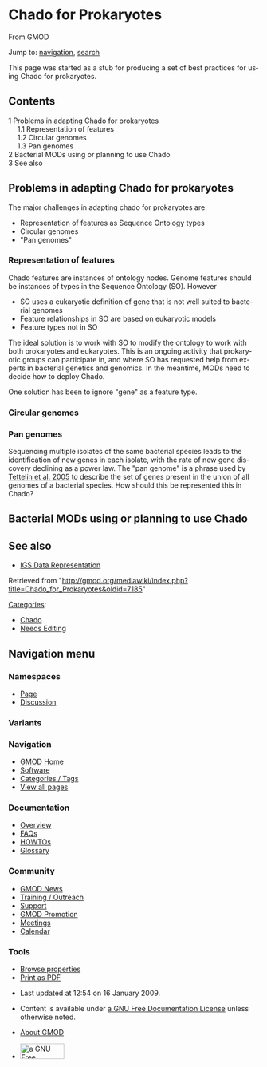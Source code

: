 <div id="mw-page-base" class="noprint">

</div>

<div id="mw-head-base" class="noprint">

</div>

<div id="content" class="mw-body" role="main">

<span id="top"></span>

<div id="mw-js-message" style="display:none;">

</div>



# <span dir="auto">Chado for Prokaryotes</span>

<div id="bodyContent">

<div id="siteSub">

From GMOD

</div>

<div id="contentSub">

</div>

<div id="jump-to-nav" class="mw-jump">

Jump to: [navigation](#mw-navigation), [search](#p-search)

</div>

<div id="mw-content-text" class="mw-content-ltr" lang="en" dir="ltr">

This page was started as a stub for producing a set of best practices
for using Chado for prokaryotes.

<div id="toc" class="toc">

<div id="toctitle">

## Contents

</div>

- [<span class="tocnumber">1</span> <span class="toctext">Problems in
  adapting Chado for
  prokaryotes</span>](#Problems_in_adapting_Chado_for_prokaryotes)
  - [<span class="tocnumber">1.1</span>
    <span class="toctext">Representation of
    features</span>](#Representation_of_features)
  - [<span class="tocnumber">1.2</span> <span class="toctext">Circular
    genomes</span>](#Circular_genomes)
  - [<span class="tocnumber">1.3</span> <span class="toctext">Pan
    genomes</span>](#Pan_genomes)
- [<span class="tocnumber">2</span> <span class="toctext">Bacterial MODs
  using or planning to use
  Chado</span>](#Bacterial_MODs_using_or_planning_to_use_Chado)
- [<span class="tocnumber">3</span> <span class="toctext">See
  also</span>](#See_also)

</div>

## <span id="Problems_in_adapting_Chado_for_prokaryotes" class="mw-headline">Problems in adapting Chado for prokaryotes</span>

The major challenges in adapting chado for prokaryotes are:

- Representation of features as Sequence Ontology types
- Circular genomes
- "Pan genomes"

### <span id="Representation_of_features" class="mw-headline">Representation of features</span>

Chado features are instances of ontology nodes. Genome features should
be instances of types in the Sequence Ontology (SO). However

- SO uses a eukaryotic definition of gene that is not well suited to
  bacterial genomes
- Feature relationships in SO are based on eukaryotic models
- Feature types not in SO

The ideal solution is to work with SO to modify the ontology to work
with both prokaryotes and eukaryotes. This is an ongoing activity that
prokaryotic groups can participate in, and where SO has requested help
from experts in bacterial genetics and genomics. In the meantime, MODs
need to decide how to deploy Chado.

One solution has been to ignore "gene" as a feature type.

### <span id="Circular_genomes" class="mw-headline">Circular genomes</span>

### <span id="Pan_genomes" class="mw-headline">Pan genomes</span>

Sequencing multiple isolates of the same bacterial species leads to the
identification of new genes in each isolate, with the rate of new gene
discovery declining as a power law. The "pan genome" is a phrase used by
<a href="http://dx.doi.org/10.1073/pnas.0506758102"
class="external text" rel="nofollow">Tettelin et al. 2005</a> to
describe the set of genes present in the union of all genomes of a
bacterial species. How should this be represented this in Chado?

## <span id="Bacterial_MODs_using_or_planning_to_use_Chado" class="mw-headline">Bacterial MODs using or planning to use Chado</span>

## <span id="See_also" class="mw-headline">See also</span>

- [IGS Data
  Representation](IGS_Data_Representation "IGS Data Representation")

</div>

<div class="printfooter">

Retrieved from
"<http://gmod.org/mediawiki/index.php?title=Chado_for_Prokaryotes&oldid=7185>"

</div>

<div id="catlinks" class="catlinks">

<div id="mw-normal-catlinks" class="mw-normal-catlinks">

[Categories](Special:Categories "Special:Categories"):

- [Chado](Category:Chado "Category:Chado")
- [Needs Editing](Category:Needs_Editing "Category:Needs Editing")

</div>

</div>

<div class="visualClear">

</div>

</div>

</div>

<div id="mw-navigation">

## Navigation menu

<div id="mw-head">



<div id="left-navigation">

<div id="p-namespaces" class="vectorTabs" role="navigation"
aria-labelledby="p-namespaces-label">

### Namespaces

- <span id="ca-nstab-main"><a href="Chado_for_Prokaryotes" accesskey="c"
  title="View the content page [c]">Page</a></span>
- <span id="ca-talk"><a
  href="http://gmod.org/mediawiki/index.php?title=Talk:Chado_for_Prokaryotes&amp;action=edit&amp;redlink=1"
  accesskey="t"
  title="Discussion about the content page [t]">Discussion</a></span>

</div>

<div id="p-variants" class="vectorMenu emptyPortlet" role="navigation"
aria-labelledby="p-variants-label">

### 

### Variants[](#)

<div class="menu">

</div>

</div>

</div>

<div id="right-navigation">





</div>



</div>

</div>

</div>

<div id="mw-panel">

<div id="p-logo" role="banner">

<a href="Main_Page"
style="background-image: url(../images/GMOD-cogs.png);"
title="Visit the main page"></a>

</div>

<div id="p-Navigation" class="portal" role="navigation"
aria-labelledby="p-Navigation-label">

### Navigation

<div class="body">

- <span id="n-GMOD-Home">[GMOD Home](Main_Page)</span>
- <span id="n-Software">[Software](GMOD_Components)</span>
- <span id="n-Categories-.2F-Tags">[Categories /
  Tags](Categories)</span>
- <span id="n-View-all-pages">[View all pages](Special:AllPages)</span>

</div>

</div>

<div id="p-Documentation" class="portal" role="navigation"
aria-labelledby="p-Documentation-label">

### Documentation

<div class="body">

- <span id="n-Overview">[Overview](Overview)</span>
- <span id="n-FAQs">[FAQs](Category:FAQ)</span>
- <span id="n-HOWTOs">[HOWTOs](Category:HOWTO)</span>
- <span id="n-Glossary">[Glossary](Glossary)</span>

</div>

</div>

<div id="p-Community" class="portal" role="navigation"
aria-labelledby="p-Community-label">

### Community

<div class="body">

- <span id="n-GMOD-News">[GMOD News](GMOD_News)</span>
- <span id="n-Training-.2F-Outreach">[Training /
  Outreach](Training_and_Outreach)</span>
- <span id="n-Support">[Support](Support)</span>
- <span id="n-GMOD-Promotion">[GMOD Promotion](GMOD_Promotion)</span>
- <span id="n-Meetings">[Meetings](Meetings)</span>
- <span id="n-Calendar">[Calendar](Calendar)</span>

</div>

</div>

<div id="p-tb" class="portal" role="navigation"
aria-labelledby="p-tb-label">

### Tools

<div class="body">


- <span id="t-smwbrowselink"><a href="Special:Browse/Chado_for_Prokaryotes" rel="smw-browse">Browse
  properties</a></span>
- <span id="t-pdf">[Print as
  PDF](http://gmod.org/mediawiki/index.php?title=Special:PdfPrint&page=Chado_for_Prokaryotes)</span>

</div>

</div>

</div>

</div>

<div id="footer" role="contentinfo">

- <span id="footer-info-lastmod">Last updated at 12:54 on 16 January
  2009.</span>
<!-- - <span id="footer-info-viewcount">16,084 page views.</span> -->
- <span id="footer-info-copyright">Content is available under
  <a href="http://www.gnu.org/licenses/fdl-1.3.html" class="external"
  rel="nofollow">a GNU Free Documentation License</a> unless otherwise
  noted.</span>

<!-- -->

- <span id="footer-places-about">[About
  GMOD](GMOD:About "GMOD:About")</span>

<!-- -->

- <span id="footer-copyrightico">[<img src="http://www.gnu.org/graphics/gfdl-logo-small.png" width="88"
  height="31" alt="a GNU Free Documentation License" />](http://www.gnu.org/licenses/fdl-1.3.html)</span>


<div style="clear:both">

</div>

</div>
